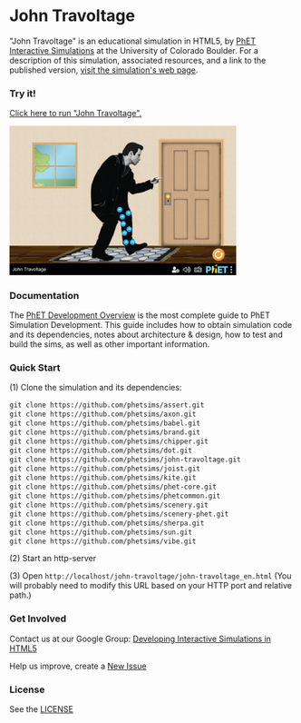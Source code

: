 John Travoltage
=============
"John Travoltage" is an educational simulation in HTML5, by <a href="http://phet.colorado.edu/" target="_blank">PhET Interactive Simulations</a>
at the University of Colorado Boulder.
For a description of this simulation, associated resources, and a link to the published version,
<a href="http://phet.colorado.edu/en/simulation/john-travoltage" target="_blank">visit the simulation's web page</a>.

### Try it!

<a href="http://phet.colorado.edu/sims/html/john-travoltage/latest/john-travoltage_en.html" target="_blank">Click here to run "John Travoltage".</a>

<a href="http://phet.colorado.edu/sims/html/john-travoltage/latest/john-travoltage_en.html" target="_blank">
<img src="https://raw.githubusercontent.com/phetsims/john-travoltage/master/assets/john-travoltage-screenshot.png" alt="Screenshot" style="width: 400px;"/>
</a>

### Documentation
The <a href="http://bit.ly/phet-development-overview" target="_blank">PhET Development Overview</a> is the most complete guide to PhET Simulation
Development. This guide includes how to obtain simulation code and its dependencies, notes about architecture & design, how to test and build
the sims, as well as other important information.

### Quick Start
(1) Clone the simulation and its dependencies:
```
git clone https://github.com/phetsims/assert.git
git clone https://github.com/phetsims/axon.git
git clone https://github.com/phetsims/babel.git
git clone https://github.com/phetsims/brand.git
git clone https://github.com/phetsims/chipper.git
git clone https://github.com/phetsims/dot.git
git clone https://github.com/phetsims/john-travoltage.git
git clone https://github.com/phetsims/joist.git
git clone https://github.com/phetsims/kite.git
git clone https://github.com/phetsims/phet-core.git
git clone https://github.com/phetsims/phetcommon.git
git clone https://github.com/phetsims/scenery.git
git clone https://github.com/phetsims/scenery-phet.git
git clone https://github.com/phetsims/sherpa.git
git clone https://github.com/phetsims/sun.git
git clone https://github.com/phetsims/vibe.git
```
(2) Start an http-server

(3) Open `http://localhost/john-travoltage/john-travoltage_en.html` (You will probably need to modify this URL based on your HTTP port and relative path.)

### Get Involved

Contact us at our Google Group: <a href="http://groups.google.com/forum/#!forum/developing-interactive-simulations-in-html5" target="_blank">Developing Interactive Simulations in HTML5</a>

Help us improve, create a <a href="http://github.com/phetsims/john-travoltage/issues/new" target="_blank">New Issue</a>

### License
See the <a href="https://github.com/phetsims/john-travoltage/blob/master/LICENSE" target="_blank">LICENSE</a>
